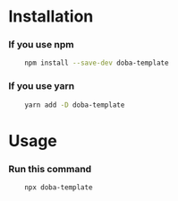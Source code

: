 # Installation
### If you use npm
```bash
    npm install --save-dev doba-template
```
### If you use yarn 
```bash
    yarn add -D doba-template
```

# Usage

### Run this command
```bash
    npx doba-template
```

